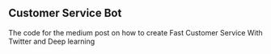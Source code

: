 ## Customer Service Bot

The code for the medium post on how to create Fast Customer Service With Twitter and Deep learning
